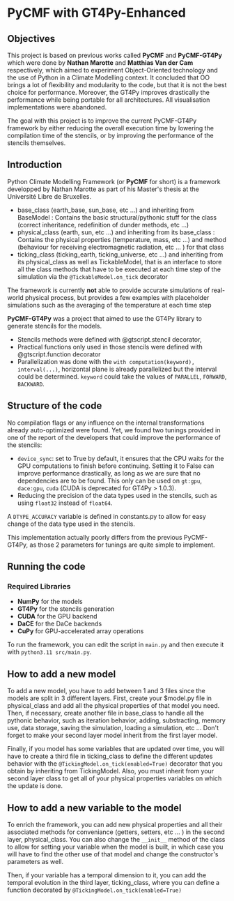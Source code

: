 # PyCMF with GT4Py-Enhanced

## Objectives

This project is based on previous works called **PyCMF** and **PyCMF-GT4Py** which were done by **Nathan Marotte** and **Matthias Van der Cam** respectively, which aimed to experiment Object-Oriented technology and the use of Python in a Climate Modelling context.
It concluded that OO brings a lot of flexibility and modularity to the code, but that it is not the best choice for performance. 
Moreover, the GT4Py improves drastically the performance while being portable for all architectures.
All visualisation implementations were abandoned.

The goal with this project is to improve the current PyCMF-GT4Py framework by  either reducing the overall execution time by lowering the compilation time of the stencils, or by improving the performance of the stencils themselves.

## Introduction

Python Climate Modelling Framework (or **PyCMF** for short) is a framework developped by Nathan Marotte as part of his Master's thesis at the Université Libre de Bruxelles. 

- base_class (earth_base, sun_base, etc ...) and inheriting from BaseModel : Contains the basic
  structural/pythonic stuff for the class (correct inheritance, redefinition of dunder methods, etc ...)
- physical_class (earth, sun, etc ...) and inheriting from its base_class : Contains the physical properties (temperature, mass, etc ...) and
  method (behaviour for receiving electromagnetic radiation, etc ... ) for that class 
- ticking_class (ticking_earth, ticking_universe, etc ...) and inheriting from its physical_class as well as
  TickableModel, that is an interface to store all the class methods that have to be executed at each time step of the
  simulation via the `@TickableModel.on_tick` decorator

The framework is currently **not** able to provide accurate simulations of real-world physical process, but provides a
few examples with placeholder simulations such as the averaging of the temperature at each time step


**PyCMF-GT4Py** was a project that aimed to use the GT4Py library to generate stencils for the models. 
- Stencils methods were defined with @gtscript.stencil decorator,
- Practical functions only used in those stencils were defined with @gtscript.function decorator
- Parallelization was done with the `with computation(keyword), interval(...)`, horizontal plane is already parallelized but the interval could be determined. 
`keyword` could take the values of `PARALLEL`, `FORWARD`, `BACKWARD`.

## Structure of the code
No compilation flags or any influence on the internal transformations already auto-optimized were found.
Yet, we found two tunings provided in one of the report of the developers that could improve the performance of the stencils:
- `device_sync`: set to True by default, it ensures that the CPU waits for the GPU computations to finish before continuing. 
Setting it to False can improve performance drastically, as long as we are sure that no dependencies are to be found. This only can be used on `gt:gpu`, `dace:gpu`, `cuda` (CUDA is deprecated for GT4Py > 1.0.3).
- Reducing the precision of the data types used in the stencils, such as using `float32` instead of `float64`.

A `DTYPE_ACCURACY` variable is defined in constants.py to allow for easy change of the data type used in the stencils.

This implementation actually poorly differs from the previous PyCMF-GT4Py, as those 2 parameters for tunings are quite simple to implement.

## Running the code

### Required Libraries

- **NumPy** for the models
- **GT4Py** for the stencils generation
- **CUDA** for the GPU backend
- **DaCE** for the DaCe backends
- **CuPy** for GPU-accelerated array operations

To run the framework, you can edit the script in `main.py` and then execute it with `python3.11 src/main.py`.

## How to add a new model

To add a new model, you have to add between 1 and 3 files since the models are split in 3 different layers. First, create your $model.py file in physical_class and add all the physical properties of that model you need. Then, if necessary, create another file in base_class to handle all the pythonic behavior, such as iteration behavior, adding, substracting, memory use, data storage, saving the simulation, loading a simulation, etc ... Don't forget to make your second layer model inherit from the first layer model.

Finally, if you model has some variables that are updated over time, you will have to create a third file in ticking_class to define the different updates behavior with the `@TickingModel.on_tick(enabled=True)` decorator that you obtain by inheriting from TickingModel. Also, you must inherit from your second layer class to get all of your physical properties variables on which the update is done.

## How to add a new variable to the model

To enrich the framework, you can add new physical properties and all their associated methods for conveniance (getters, setters, etc ... ) in the second layer, physical_class. You can also change the `__init__` method of the class to allow for setting your variable when the model is built, in which case you will have to find the other use of that model and change the constructor's parameters as well.

Then, if your variable has a temporal dimension to it, you can add the temporal evolution in the third layer, ticking_class, where you can define a function decorated by `@TickingModel.on_tick(enabled=True)`


